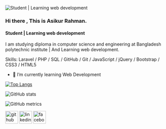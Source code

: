![Student | Learning web development](https://media.licdn.com/dms/image/D4E16AQEs-E1q4b3oEw/profile-displaybackgroundimage-shrink_350_1400/0/1698253157399?e=1703721600&v=beta&t=sYYYB5lHVNinNBnoV0G8-OVMVs-F62fFGgfDzGQ-E-4)
### Hi there , This is Asikur Rahman.
#### Student | Learning web development


I am studying diploma in computer science and engineering at Bangladesh polytechnic institute | And Learning web development.

Skills: Laravel / PHP / SQL / GitHub / Git / JavaScript / jQuery / Bootstrap / CSS3 / HTML5

- 🌱 I’m currently learning Web Development 

[![Top Langs](https://github-readme-stats.vercel.app/api/top-langs/?username=Asikur580)](https://github.com/anuraghazra/github-readme-stats)

![GitHub stats](https://github-readme-stats.vercel.app/api?username=Asikur580&show_icons=true)  

![GitHub metrics](https://metrics.lecoq.io/Asikur580)  

 

[<img src='https://cdn.jsdelivr.net/npm/simple-icons@3.0.1/icons/github.svg' alt='github' height='40'>](https://github.com/Asikur580)  [<img src='https://cdn.jsdelivr.net/npm/simple-icons@3.0.1/icons/linkedin.svg' alt='linkedin' height='40'>](https://www.linkedin.com/in/asikur-rahman-07051b298/)  [<img src='https://cdn.jsdelivr.net/npm/simple-icons@3.0.1/icons/facebook.svg' alt='facebook' height='40'>](https://www.facebook.com/asik.580)  

